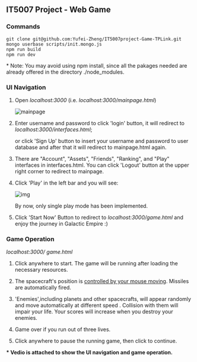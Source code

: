 ## IT5007 Project - Web Game

### Commands

```
git clone git@github.com:Yufei-Zheng/IT5007project-Game-TPLink.git
mongo userbase scripts/init.mongo.js
npm run build
npm run dev
```

\* Note: You may avoid using npm install, since all the pakages needed are already offered in the directory ./node_modules.

### UI Navigation

1. Open *localhost:3000* (i.e. *localhost:3000/mainpage.html*)

   ![mainpage](https://user-images.githubusercontent.com/50799916/144272649-15949ef8-2ea7-462e-aff3-943d98a527fb.PNG)


2. Enter username and password to click 'login' button, it will redirect to *localhost:3000/interfaces.html*; 

   or click 'Sign Up' button to insert your username and password to user database and after that it will redirect to mainpage.html again.

3. There are "Account", "Assets", "Friends", "Ranking", and "Play" interfaces in  interfaces.html. You can click 'Logout' button at the upper right corner to redirect to mainpage.

4. Click 'Play' in the left bar and you will see:

   ![img](https://lh4.googleusercontent.com/fvPdjWLHwrqXW6_BaXQus9ulkz_rl5Y_nJ1K6HlQg5WuUQO8jy-K5J5EDGFF7gw5gjn9hrPkDu7an3pi0SpGtpVpRVCxmF6frgRbr7pBIDB4u2ifkFARgDnzxrHz88i0JfNc-iby)

   By now, only single play mode has been implemented.

5. Click 'Start Now' Button to redirect to *localhost:3000/game.html* and enjoy the journey in Galactic Empire :)

 

### Game Operation

*localhost:3000/ game.html*

1. Click anywhere to start. The game will be running after loading the necessary resources.

2. The spacecraft's position is <u>controlled by your mouse moving</u>. Missiles are automatically fired. 

3. 'Enemies',including planets and other spacecrafts, will appear randomly and move automatically at different speed . Collision with them will impair your life. Your scores will increase when you destroy your enemies.

4. Game over if you run out of three lives.

5. Click anywhere to pause the running game, then click to continue.

**\* Vedio is attached to show the UI navigation and game operation.**
